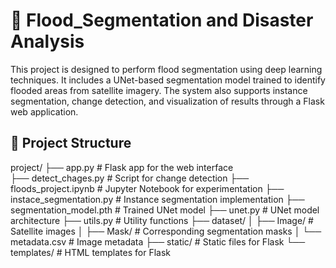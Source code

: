 # 🌊 Flood_Segmentation and Disaster Analysis

This project is designed to perform flood segmentation using deep learning techniques. It includes a UNet-based segmentation model trained to identify flooded areas from satellite imagery. The system also supports instance segmentation, change detection, and visualization of results through a Flask web application.


## 📁 Project Structure

project/
├── app.py # Flask app for the web interface <br>
├── detect_chages.py # Script for change detection
├── floods_project.ipynb # Jupyter Notebook for experimentation
├── instace_segmentation.py # Instance segmentation implementation
├── segmentation_model.pth # Trained UNet model
├── unet.py # UNet model architecture
├── utils.py # Utility functions
├── dataset/
│ ├── Image/ # Satellite images
│ ├── Mask/ # Corresponding segmentation masks
│ └── metadata.csv # Image metadata
├── static/ # Static files for Flask
└── templates/ # HTML templates for Flask
